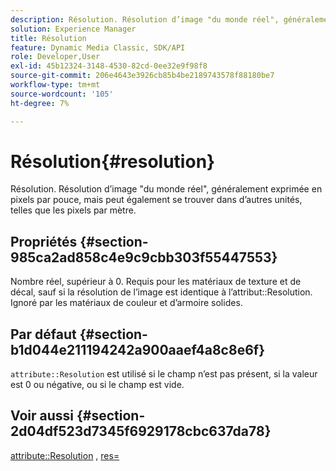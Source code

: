 ```yaml
---
description: Résolution. Résolution d’image "du monde réel", généralement exprimée en pixels par pouce, mais peut également se trouver dans d’autres unités, telles que les pixels par mètre.
solution: Experience Manager
title: Résolution
feature: Dynamic Media Classic, SDK/API
role: Developer,User
exl-id: 45b12324-3148-4530-82cd-0ee32e9f98f8
source-git-commit: 206e4643e3926cb85b4be2189743578f88180be7
workflow-type: tm+mt
source-wordcount: '105'
ht-degree: 7%

---
```


# Résolution{#resolution}

Résolution. Résolution d’image &quot;du monde réel&quot;, généralement exprimée en pixels par pouce, mais peut également se trouver dans d’autres unités, telles que les pixels par mètre.

## Propriétés {#section-985ca2ad858c4e9c9cbb303f55447553}

Nombre réel, supérieur à 0. Requis pour les matériaux de texture et de décal, sauf si la résolution de l’image est identique à l’attribut::Resolution. Ignoré par les matériaux de couleur et d’armoire solides.

## Par défaut {#section-b1d044e211194242a900aaef4a8c8e6f}

`attribute::Resolution` est utilisé si le champ n’est pas présent, si la valeur est 0 ou négative, ou si le champ est vide.

## Voir aussi {#section-2d04df523d7345f6929178cbc637da78}

[attribute::Resolution](../../../../../ir-api/material-cat/image-rendering-api-ref/c-ir-material-catalog/c-ir-material-data-reference/r-ir-resolution-dataref.md#reference-09fe14e6bfbf4db6b7f4369fffecc806) ,  [res=](../../../../../ir-api/http-protocol/image-rendering-api-ref/c-ir-http-protocol-ref/c-ir-http-protocol-command-reference/r-ir-res.md#reference-0ad9de8887144c83a6db97b4994f7c04)
